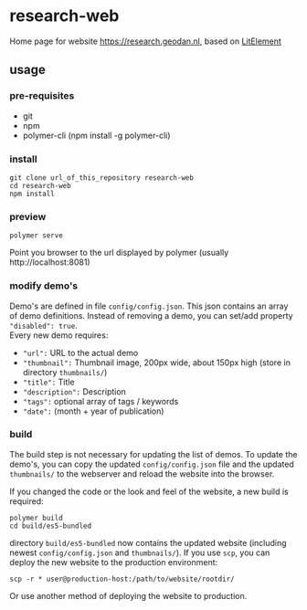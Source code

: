 # research-web
Home page for website https://research.geodan.nl, based on [LitElement](https://github.com/Polymer/lit-element)

## usage

### pre-requisites
* git
* npm
* polymer-cli (npm install -g polymer-cli)

### install
    git clone url_of_this_repository research-web
    cd research-web
    npm install

### preview
    polymer serve
Point you browser to the url displayed by polymer (usually http://localhost:8081)

### modify demo's
Demo's are defined in file ``config/config.json``. This json contains an array of demo definitions. Instead of removing a demo, you can set/add property ``"disabled": true``.   
Every new demo requires:
* ``"url":`` URL to the actual demo
* ``"thumbnail":`` Thumbnail image, 200px wide, about 150px high (store in directory ``thumbnails/``)
* ``"title":`` Title
* ``"description":`` Description
* ``"tags":`` optional array of tags / keywords
* ``"date":`` (month + year of publication)

### build
The build step is not necessary for updating the list of demos. To update the demo's, you can copy the updated ``config/config.json`` file and the updated ``thumbnails/`` to the webserver and reload the website into the browser.

If you changed the code or the look and feel of the website, a new build is required:

    polymer build
    cd build/es5-bundled

directory ``build/es5-bundled`` now contains the updated website (including newest ``config/config.json`` and ``thumbnails/``). If you use ``scp``, you can deploy the new website to the production environment:

    scp -r * user@production-host:/path/to/website/rootdir/

Or use another method of deploying the website to production.